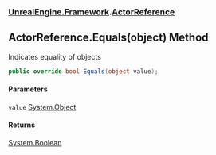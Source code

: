 ### [UnrealEngine.Framework](UnrealEngine_Framework.md 'UnrealEngine.Framework').[ActorReference](ActorReference.md 'UnrealEngine.Framework.ActorReference')
## ActorReference.Equals(object) Method
Indicates equality of objects  
```csharp
public override bool Equals(object value);
```
#### Parameters
<a name='UnrealEngine_Framework_ActorReference_Equals(object)_value'></a>
`value` [System.Object](https://docs.microsoft.com/en-us/dotnet/api/System.Object 'System.Object')  
  
#### Returns
[System.Boolean](https://docs.microsoft.com/en-us/dotnet/api/System.Boolean 'System.Boolean')  
